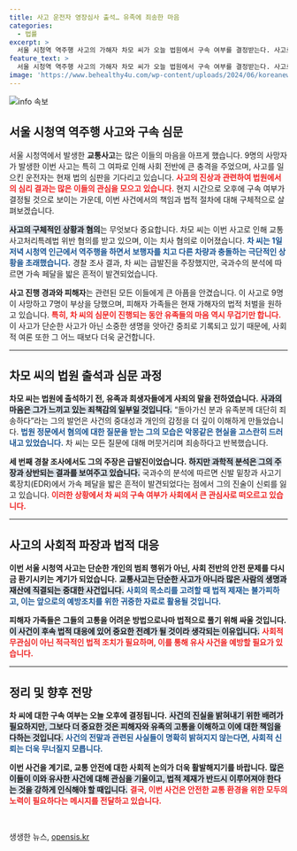 ```yaml
---
title: 사고 운전자 영장심사 출석… 유족에 죄송한 마음
categories:
  - 법률
excerpt: >
  서울 시청역 역주행 사고의 가해자 차모 씨가 오늘 법원에서 구속 여부를 결정받는다. 사고로 9명이 사망하고 7명이 부상한 이 사건은 과실 여부를 두고 논란이 지속되고 있다. 과연 차 씨는 어떤 결정을 얻게 될까?
feature_text: >
  서울 시청역 역주행 사고의 가해자 차모 씨가 오늘 법원에서 구속 여부를 결정받는다. 사고로 9명이 사망하고 7명이 부상한 이 사건은 과실 여부를 두고 논란이 지속되고 있다. 과연 차 씨는 어떤 결정을 얻게 될까?
image: 'https://www.behealthy4u.com/wp-content/uploads/2024/06/koreanews.jpg'
---
```


<p><img src="https://www.behealthy4u.com/wp-content/uploads/2024/06/koreanews.jpg" alt="info 속보" /></p>

<h2 data-ke-size="size26">서울 시청역 역주행 사고와 구속 심문</h2>

<p data-ke-size="size16">서울 시청역에서 발생한 <b>교통사고</b>는 많은 이들의 마음을 아프게 했습니다. 9명의 사망자가 발생한 이번 사고는 특히 그 여파로 인해 사회 전반에 큰 충격을 주었으며, 사고를 일으킨 운전자는 현재 법의 심판을 기다리고 있습니다. <b><span style="color: #ee2323;">사고의 진상과 관련하여 법원에서의 심리 결과는 많은 이들의 관심을 모으고 있습니다.</span></b> 현지 시간으로 오후에 구속 여부가 결정될 것으로 보이는 가운데, 이번 사건에서의 책임과 법적 절차에 대해 구체적으로 살펴보겠습니다.</p>

<p data-ke-size="size16"><b><span style="background-color: #21538527;">사고의 구체적인 상황과 혐의</span></b>는 무엇보다 중요합니다. 차모 씨는 이번 사고로 인해 교통사고처리특례법 위반 혐의를 받고 있으며, 이는 치사 혐의로 이어졌습니다. <b><span style="color: #1a5490;">차 씨는 1일 저녁 시청역 인근에서 역주행을 하면서 보행자를 치고 다른 차량과 충돌하는 극단적인 상황을 초래했습니다.</span></b> 경찰 조사 결과, 차 씨는 급발진을 주장했지만, 국과수의 분석에 따르면 가속 페달을 밟은 흔적이 발견되었습니다.</p>

<p data-ke-size="size16"><b>사고 진행 경과와 피해자</b>는 관련된 모든 이들에게 큰 아픔을 안겼습니다. 이 사고로 9명이 사망하고 7명이 부상을 당했으며, 피해자 가족들은 현재 가해자의 법적 처벌을 원하고 있습니다. <b><span style="color: #ee2323;">특히, 차 씨의 심문이 진행되는 동안 유족들의 마음 역시 무겁기만 합니다.</span></b> 이 사고가 단순한 사고가 아닌 소중한 생명을 앗아간 중죄로 기록되고 있기 때문에, 사회적 여론 또한 그 어느 때보다 더욱 굳건합니다.</p>

<hr>

<h2 data-ke-size="size26">차모 씨의 법원 출석과 심문 과정</h2>

<p data-ke-size="size16"><b>차모 씨는 법원에 출석하기 전, 유족과 희생자들에게 사죄의 말을 전하였습니다.</b> <b><span style="background-color: #21538527;">사과의 마음은 그가 느끼고 있는 죄책감의 일부일 것입니다.</span></b> “돌아가신 분과 유족분께 대단히 죄송하다”라는 그의 발언은 사건의 중대성과 개인의 감정을 더 깊이 이해하게 만들었습니다. <b><span style="color: #1a5490;">법원 정문에서 혐의에 대한 질문을 받는 그의 모습은 악몽같은 현실을 고스란히 드러내고 있었습니다.</span></b> 차 씨는 모든 질문에 대해 머뭇거리며 죄송하다고 반복했습니다.</p>

<p data-ke-size="size16"><b>세 번째 경찰 조사에서도 그의 주장은 급발진이었습니다.</b> <b><span style="background-color: #21538527;">하지만 과학적 분석은 그의 주장과 상반되는 결과를 보여주고 있습니다.</span></b> 국과수의 분석에 따르면 신발 밑창과 사고기록장치(EDR)에서 가속 페달을 밟은 흔적이 발견되었다는 점에서 그의 진술이 신뢰를 잃고 있습니다. <b><span style="color: #ee2323;">이러한 상황에서 차 씨의 구속 여부가 사회에서 큰 관심사로 떠오르고 있습니다.</span></b></p>

<hr>

<h2 data-ke-size="size26">사고의 사회적 파장과 법적 대응</h2>

<p data-ke-size="size16"><b>이번 서울 시청역 사고는 단순한 개인의 범죄 행위가 아닌, 사회 전반의 안전 문제를 다시금 환기시키는 계기가 되었습니다.</b> <b><span style="background-color: #21538527;">교통사고는 단순한 사고가 아니라 많은 사람의 생명과 재산에 직결되는 중대한 사건입니다.</span></b> <b><span style="color: #1a5490;">사회의 목소리를 고려할 때 법적 제재는 불가피하고, 이는 앞으로의 예방조치를 위한 귀중한 자료로 활용될 것입니다.</span></b></p>

<p data-ke-size="size16"><b>피해자 가족들은 그들의 고통을 어려운 방법으로나마 법적으로 풀기 위해 싸울 것입니다.</b> <b><span style="background-color: #21538527;">이 사건이 후속 법적 대응에 있어 중요한 전례가 될 것이라 생각되는 이유입니다.</span></b> <b><span style="color: #ee2323;">사회적 무관심이 아닌 적극적인 법적 조치가 필요하며, 이를 통해 유사 사건을 예방할 필요가 있습니다.</span></b></p>

<hr>

<h2 data-ke-size="size26">정리 및 향후 전망</h2>

<p data-ke-size="size16"><b>차 씨에 대한 구속 여부는 오늘 오후에 결정됩니다.</b> <b><span style="background-color: #21538527;">사건의 진실을 밝혀내기 위한 배려가 필요하지만, 그보다 더 중요한 것은 피해자와 유족의 고통을 이해하고 이에 대한 책임을 다하는 것입니다.</span></b> <b><span style="color: #1a5490;">사건의 전말과 관련된 사실들이 명확히 밝혀지지 않는다면, 사회적 신뢰는 더욱 무너질지 모릅니다.</span></b></p>

<p data-ke-size="size16"><b>이번 사건을 계기로, 교통 안전에 대한 사회적 논의가 더욱 활발해지기를 바랍니다.</b> <b><span style="background-color: #21538527;">많은 이들이 이와 유사한 사건에 대해 관심을 기울이고, 법적 제재가 반드시 이루어져야 한다는 것을 강하게 인식해야 할 때입니다.</span></b> <b><span style="color: #ee2323;">결국, 이번 사건은 안전한 교통 환경을 위한 모두의 노력이 필요하다는 메시지를 전달하고 있습니다.</span></b></p>

<p data-ke-size="size16">&nbsp;</p>
생생한 뉴스, <a href="https://opensis.kr" rel="dofollow">opensis.kr</a>


